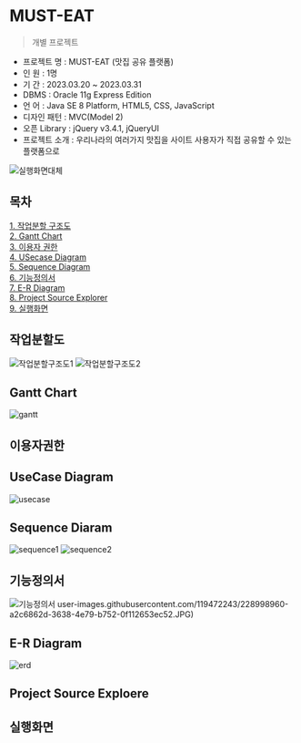 # MUST-EAT

> 개별 프로젝트

- 프로젝트 명 : MUST-EAT (맛집 공유 플랫폼)
- 인 원 : 1명
- 기 간 : 2023.03.20 ~ 2023.03.31
- DBMS : Oracle 11g Express Edition
- 언 어 : Java SE 8 Platform, HTML5, CSS, JavaScript
- 디자인 패턴 : MVC(Model 2)
- 오픈 Library : jQuery v3.4.1, jQueryUI
-  프로젝트 소개 : 우리나라의 여러가지 맛집을 사이트 사용자가 직접 공유할 수 있는 플랫폼으로<br>

![실행화면대체](https://user-images.githubusercontent.com/119472243/228998569-48dd6947-b2e3-4cd5-a126-ce886f0e9c18.JPG)

## 목차
[1. 작업분할 구조도](https://github.com/houn7145/musteat#%EC%9E%91%EC%97%85%EB%B6%84%ED%95%A0%EB%8F%84)<br>
[2. Gantt Chart](https://github.com/houn7145/musteat#gantt-chart)<br>
[3. 이용자 권한](https://github.com/houn7145/musteat#%EC%9D%B4%EC%9A%A9%EC%9E%90%EA%B6%8C%ED%95%9C)<br>
[4. USecase Diagram](https://github.com/houn7145/musteat#usecase-diagram)<br>
[5. Sequence Diagram](https://github.com/houn7145/musteat#sequence-diaram)<br>
[6. 기능정의서](https://github.com/houn7145/musteat#%EA%B8%B0%EB%8A%A5%EC%A0%95%EC%9D%98%EC%84%9C)<br>
[7. E-R Diagram](https://github.com/houn7145/musteat#e-r-diagram)<br>
[8. Project Source Explorer]()<br>
[9. 실행화면]()<br>

## 작업분할도
![작업분할구조도1](https://user-images.githubusercontent.com/119472243/228998657-6f10fe6f-3885-419f-a248-b4a0fe8f717b.JPG)
![작업분할구조도2](https://user-images.githubusercontent.com/119472243/228998674-dcdad78e-427c-4049-ac4c-6d5786436e04.JPG)

## Gantt Chart
![gantt](https://user-images.githubusercontent.com/119472243/228998807-b133f223-2c74-43b0-baf8-771c2f5efd1c.JPG)

## 이용자권한

## UseCase Diagram
![usecase](https://user-images.githubusercontent.com/119472243/228998894-63a99874-995d-45fe-876d-98abf8a79394.JPG)

## Sequence Diaram
![sequence1](https://user-images.githubusercontent.com/119472243/228998914-51049f3f-427b-4adf-8d01-7372d8040627.JPG)
![sequence2](https://user-images.githubusercontent.com/119472243/228998923-90563e93-9885-435d-9225-a0cb7f5f97da.JPG)

## 기능정의서
![기능정의서](https://user-images.githubusercontent.com/119472243/228999459-98c732ef-bb09-4aff-b637-63744a91bc03.JPG)
user-images.githubusercontent.com/119472243/228998960-a2c6862d-3638-4e79-b752-0f112653ec52.JPG)

## E-R Diagram
![erd](https://user-images.githubusercontent.com/119472243/228999510-87e9b04f-4645-4bfd-976e-b10b4a0ad6a4.JPG)

## Project Source Exploere

## 실행화면